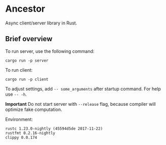 # Ancestor
Async client/server library in Rust.

## Brief overview
To run server, use the following command:

`cargo run -p server`

To run client:

`cargo run -p client`

To adjust settings, add `-- some_arguments` after startup command.
For help use `-- -h`.

**Important**
Do not start server with `--release` flag, because compiler will optimize fake computation.

Environment:

```
rustc 1.23.0-nightly (45594d5de 2017-11-22)
rustfmt 0.2.16-nightly 
clippy 0.0.174
```
